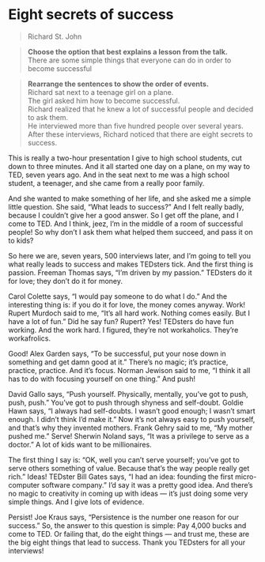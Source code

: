 # Eight secrets of success
> Richard St. John  

> **Choose the option that best explains a lesson from the talk.**  
> There are some simple things that everyone can do in order to become successful

> **Rearrange the sentences to show the order of events.**  
> Richard sat next to a teenage girl on a plane.  
> The girl asked him how to become successful.  
> Richard realized that he knew a lot of successful people and decided to ask them.  
> He interviewed more than five hundred people over several years.  
> After these interviews, Richard noticed that there are eight secrets to success.

This is really a two-hour presentation I give to high school students, cut down to three minutes. And it all started one day on a plane, on my way to TED, seven years ago. And in the seat next to me was a high school student, a teenager, and she came from a really poor family.

And she wanted to make something of her life, and she asked me a simple little question. She said, “What leads to success?” And I felt really badly, because I couldn’t give her a good answer. So I get off the plane, and I come to TED. And I think, jeez, I’m in the middle of a room of successful people! So why don’t I ask them what helped them succeed, and pass it on to kids?

So here we are, seven years, 500 interviews later, and I’m going to tell you what really leads to success and makes TEDsters tick. And the first thing is passion. Freeman Thomas says, “I’m driven by my passion.” TEDsters do it for love; they don’t do it for money.

Carol Colette says, “I would pay someone to do what I do.” And the interesting thing is: if you do it for love, the money comes anyway. Work! Rupert Murdoch said to me, “It’s all hard work. Nothing comes easily. But I have a lot of fun.” Did he say fun? Rupert? Yes! TEDsters do have fun working. And the work hard. I figured, they’re not workaholics. They’re workafrolics.

Good! Alex Garden says, “To be successful, put your nose down in something and get damn good at it.” There’s no magic; it’s practice, practice, practice. And it’s focus. Norman Jewison said to me, “I think it all has to do with focusing yourself on one thing.” And push!

David Gallo says, “Push yourself. Physically, mentally, you’ve got to push, push, push.” You’ve got to push through shyness and self-doubt. Goldie Hawn says, “I always had self-doubts. I wasn’t good enough; I wasn’t smart enough. I didn’t think I’d make it.” Now it’s not always easy to push yourself, and that’s why they invented mothers. Frank Gehry said to me, “My mother pushed me.” Serve! Sherwin Noland says, “It was a privilege to serve as a doctor.” A lot of kids want to be millionaires.

The first thing I say is: “OK, well you can’t serve yourself; you’ve got to serve others something of value. Because that’s the way people really get rich.” Ideas! TEDster Bill Gates says, “I had an idea: founding the first micro-computer software company.” I’d say it was a pretty good idea. And there’s no magic to creativity in coming up with ideas — it’s just doing some very simple things. And I give lots of evidence.

Persist! Joe Kraus says, “Persistence is the number one reason for our success.” So, the answer to this question is simple: Pay 4,000 bucks and come to TED. Or failing that, do the eight things — and trust me, these are the big eight things that lead to success. Thank you TEDsters for all your interviews!
